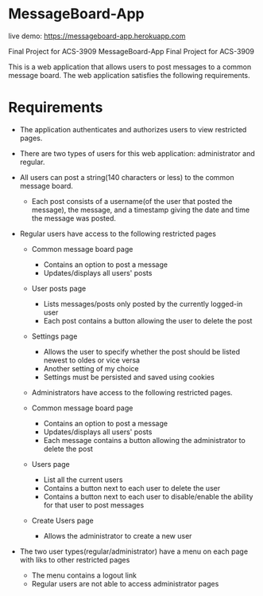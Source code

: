 # MessageBoard-App
live demo: https://messageboard-app.herokuapp.com


Final Project for ACS-3909
MessageBoard-App
Final Project for ACS-3909

This is a web application that allows users to post messages to a common message board. The web application satisfies the following requirements.

# Requirements
- The application authenticates and authorizes users to view restricted pages.

- There are two types of users for this web application: administrator and regular.

- All users can post a string(140 characters or less) to the common message board.

    - Each post consists of a username(of the user that posted the message), the message, and a timestamp giving the date and time the message was posted.
- Regular users have access to the following restricted pages

  - Common message board page
      - Contains an option to post a message
      - Updates/displays all users' posts
  - User posts page
      - Lists messages/posts only posted by the currently logged-in user
      - Each post contains a button allowing the user to delete the post
  - Settings page
      - Allows the user to specify whether the post should be listed newest to oldes or vice versa
      - Another setting of my choice
      - Settings must be persisted and saved using cookies
  - Administrators have access to the following restricted pages.

  - Common message board page
      - Contains an option to post a message
      - Updates/displays all users' posts
      - Each message contains a button allowing the administrator to delete the post
  - Users page
      - List all the current users
      - Contains a button next to each user to delete the user
      - Contains a button next to each user to disable/enable the ability for that user to post messages
  - Create Users page
      - Allows the administrator to create a new user
- The two user types(regular/administrator) have a menu on each page with liks to other restricted pages

  - The menu contains a logout link
  - Regular users are not able to access administrator pages
